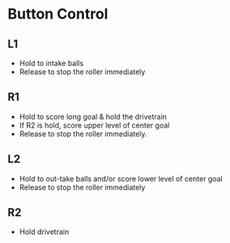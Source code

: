 # Button Control

## L1
*  Hold to intake balls
*  Release to stop the roller immediately

## R1
*  Hold to score long goal & hold the drivetrain
*  If R2 is hold, score upper level of center goal 
*  Release to stop the roller immediately.

## L2
*  Hold to out-take balls and/or score lower level of center goal 
*  Release to stop the roller immediately

## R2
*  Hold drivetrain


